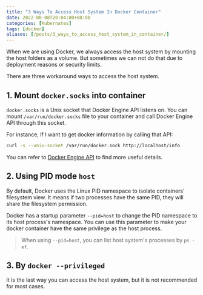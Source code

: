 ```yaml
---
title: "3 Ways To Access Host System In Docker Container"
date: 2022-08-08T20:04:00+08:00
categories: [Kubernates]
tags: [docker]
aliases: [/posts/3_ways_to_access_host_system_in_container/]
---
```


When we are using Docker, we always access the host system by mounting the host folders as a volume. But sometimes we can not do that due to deployment reasons or security limits.

There are three workaround ways to access the host system.

## 1. Mount `docker.socks` into container

`docker.socks` is a Unix socket that Docker Engine API listens on. You can mount `/var/run/docker.socks` file to your container and call Docker Engine API through this socket.

For instance, If I want to get docker information by calling that API:

```bash
curl -s --unix-socket /var/run/docker.sock http://localhost/info
```

You can refer to [Docker Engine API](https://docs.docker.com/engine/api/v1.41/) to find more useful details.

## 2. Using PID mode `host`

By default, Docker uses the Linux PID namespace to isolate containers' filesystem view. It means if two processes have the same PID, they will share the filesystem permission.

Docker has a startup parameter `--pid=host` to change the PID namespace to its host process's namespace. You can use this parameter to make your docker container have the same privilege as the host process.

> When using `--pid=host`, you can list host system's processes by `ps -ef`.

## 3. By `docker --privileged`

It is the last way you can access the host system, but it is not recommended for most cases.
